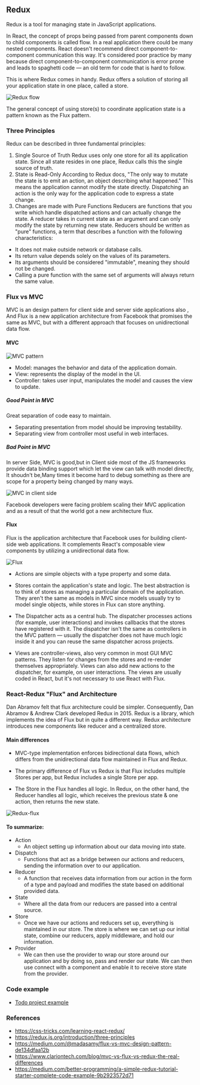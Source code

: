 ## Redux

Redux is a tool for managing state in JavaScript applications.

In React, the concept of props being passed from parent components down to child components is called flow. In a real application there could be many nested components.
React doesn't recommend direct component-to-component communication this way. It's considered poor practice by many because direct component-to-component communication is error prone and leads to spaghetti code — an old term for code that is hard to follow.

This is where Redux comes in handy. Redux offers a solution of storing all your application state in one place, called a store.

![Redux flow](https://css-tricks.com/wp-content/uploads/2016/03/redux-article-3-03.svg)

The general concept of using store(s) to coordinate application state is a pattern known as the Flux pattern.

### Three Principles

Redux can be described in three fundamental principles:

1. Single Source of Truth
Redux uses only one store for all its application state. Since all state resides in one place, Redux calls this the single source of truth.
2. State is Read-Only
According to Redux docs, "The only way to mutate the state is to emit an action, an object describing what happened." This means the application cannot modify the state directly. Dispatching an action is the only way for the application code to express a state change.
3. Changes are made with Pure Functions
Reducers are functions that you write which handle dispatched actions and can actually change the state. A reducer takes in current state as an argument and can only modify the state by returning new state. Reducers should be written as "pure" functions, a term that describes a function with the following characteristics:
- It does not make outside network or database calls.
- Its return value depends solely on the values of its parameters.
- Its arguments should be considered "immutable", meaning they should not be changed.
- Calling a pure function with the same set of arguments will always return the same value.

### Flux vs MVC

MVC is an design pattern for client side and server side applications also , And Flux is a new application architecture from Facebook that promises the same as MVC, but with a different approach that focuses on unidirectional data flow.

#### MVC

![MVC pattern](https://miro.medium.com/max/798/1*2lMcolCABWLZt3xDymIqDw.png)

- Model: manages the behavior and data of the application domain.
- View: represents the display of the model in the UI.
- Controller: takes user input, manipulates the model and causes the view to update.

##### Good Point in MVC

Great separation of code easy to maintain.

- Separating presentation from model should be improving testability.
- Separating view from controller most useful in web interfaces.

##### Bad Point in MVC

In server Side, MVC is good,but in Client side most of the JS frameworks provide data binding support which let the view can talk with model directly, It shoudn't be,Many times it become hard to debug something as there are scope for a property being changed by many ways.

![MVC in client side](https://miro.medium.com/max/780/1*sz1U9AUxtw5WnVNmS1jgww.png)

Facebook developers were facing problem scaling their MVC application and as a result of that the world got a new architecture flux. 

#### Flux

Flux is the application architecture that Facebook uses for building client-side web applications. It complements React's composable view components by utilizing a unidirectional data flow.

![Flux](https://miro.medium.com/max/1400/1*Ek68XwgLgxwlAZl6hhxx1w.png)

- Actions are simple objects with a type property and some data.

- Stores contain the application's state and logic. The best abstraction is to think of stores as managing a particular domain of the application. They aren't the same as models in MVC since models usually try to model single objects, while stores in Flux can store anything.

- The Dispatcher acts as a central hub. The dispatcher processes actions (for example, user interactions) and invokes callbacks that the stores have registered with it. The dispatcher isn't the same as controllers in the MVC pattern — usually the dispatcher does not have much logic inside it and you can reuse the same dispatcher across projects.

- Views are controller-views, also very common in most GUI MVC patterns. They listen for changes from the stores and re-render themselves appropriately. Views can also add new actions to the dispatcher, for example, on user interactions. The views are usually coded in React, but it's not necessary to use React with Flux.

### React-Redux "Flux" and Architecture

Dan Abramov felt that flux architecture could be simpler. Consequently, Dan Abramov & Andrew Clark developed Redux in 2015. Redux is a library, which implements the idea of Flux but in quite a different way. Redux architecture introduces new components like reducer and a centralized store.

#### Main differences

- MVC-type implementation enforces bidirectional data flows, which differs from the unidirectional data flow maintained in Flux and Redux.

- The primary difference of Flux vs Redux is that Flux includes multiple Stores per app, but Redux includes a single Store per app.

- The Store in the Flux handles all logic. In Redux, on the other hand, the Reducer handles all logic, which receives the previous state & one action, then returns the new state.

![Redux-flux](https://miro.medium.com/max/1400/1*QxZJEXWhsS-YuG5SZsRgjA.png)

#### To summarize:

- Action
  - An object setting up information about our data moving into state.
- Dispatch
  - Functions that act as a bridge between our actions and reducers, sending the information over to our application.
- Reducer
  - A function that receives data information from our action in the form of a type and payload and modifies the state based on additional provided data.
- State
  - Where all the data from our reducers are passed into a central source.
- Store
  - Once we have our actions and reducers set up, everything is maintained in our store. The store is where we can set up our initial state, combine our reducers, apply middleware, and hold our information.
- Provider
  - We can then use the provider to wrap our store around our application and by doing so, pass and render our state. We can then use connect with a component and enable it to receive store state from the provider.

### Code example

- [Todo project example](https://github.com/reduxjs/redux/tree/master/examples/todos)

### References

- https://css-tricks.com/learning-react-redux/
- https://redux.js.org/introduction/three-principles
- https://medium.com/@madasamy/flux-vs-mvc-design-pattern-de134dfaa12b
- https://www.clariontech.com/blog/mvc-vs-flux-vs-redux-the-real-differences
- https://medium.com/better-programming/a-simple-redux-tutorial-starter-complete-code-example-9b2923572d71
